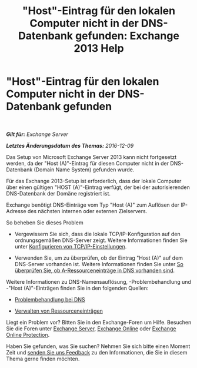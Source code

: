 ﻿---
title: "\"Host\"-Eintrag für den lokalen Computer nicht in der DNS-Datenbank gefunden: Exchange 2013 Help"
TOCTitle: "\"Host\"-Eintrag für den lokalen Computer nicht in der DNS-Datenbank gefunden"
ms:assetid: 2f18cb65-29fe-4b72-8d68-52fd503d5673
ms:mtpsurl: https://technet.microsoft.com/de-de/library/ms.exch.setupreadiness.hostrecordmissing(v=EXCHG.150)
ms:contentKeyID: 50475408
ms.date: 04/24/2018
mtps_version: v=EXCHG.150
ms.translationtype: HT
---

# \"Host\"-Eintrag für den lokalen Computer nicht in der DNS-Datenbank gefunden

 

_**Gilt für:** Exchange Server_

_**Letztes Änderungsdatum des Themas:** 2016-12-09_

Das Setup von Microsoft Exchange Server 2013 kann nicht fortgesetzt werden, da der "Host (A)"-Eintrag für diesen Computer nicht in der DNS-Datenbank (Domain Name System) gefunden wurde.

Für das Exchange 2013-Setup ist erforderlich, dass der lokale Computer über einen gültigen "HOST (A)"-Eintrag verfügt, der bei der autorisierenden DNS-Datenbank der Domäne registriert ist.

Exchange benötigt DNS-Einträge vom Typ "Host (A)" zum Auflösen der IP-Adresse des nächsten internen oder externen Zielservers.

So beheben Sie dieses Problem

  - Vergewissern Sie sich, dass die lokale TCP/IP-Konfiguration auf den ordnungsgemäßen DNS-Server zeigt. Weitere Informationen finden Sie unter [Konfigurieren von TCP/IP-Einstellungen](https://go.microsoft.com/fwlink/p/?linkid=108281).

  - Verwenden Sie, um zu überprüfen, ob der Eintrag "Host (A)" auf dem DNS-Server vorhanden ist. Weitere Informationen finden Sie unter [So überprüfen Sie, ob A-Ressourceneinträge in DNS vorhanden sind](https://go.microsoft.com/fwlink/?linkid=63001).

Weitere Informationen zu DNS-Namensauflösung, -Problembehandlung und -"Host (A)"-Einträgen finden Sie in den folgenden Quellen:

  - [Problembehandlung bei DNS](https://go.microsoft.com/fwlink/p/?linkid=294828)

  - [Verwalten von Ressourceneinträgen](https://go.microsoft.com/fwlink/p/?linkid=294829)

Liegt ein Problem vor? Bitten Sie in den Exchange-Foren um Hilfe. Besuchen Sie die Foren unter [Exchange Server](https://go.microsoft.com/fwlink/p/?linkid=60612), [Exchange Online](https://go.microsoft.com/fwlink/p/?linkid=267542) oder [Exchange Online Protection](https://go.microsoft.com/fwlink/p/?linkid=285351).

Haben Sie gefunden, was Sie suchen? Nehmen Sie sich bitte einen Moment Zeit und [senden Sie uns Feedback](mailto:exsetuphelpfeedback@microsoft.com?subject=exchange%202013%20setup%20help%20feedbac) zu den Informationen, die Sie in diesem Thema gerne finden möchten.

